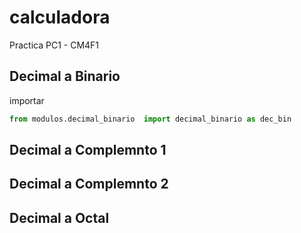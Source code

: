 # calculadora
Practica PC1 - CM4F1
## Decimal a Binario
importar 
```python
from modulos.decimal_binario  import decimal_binario as dec_bin
```
## Decimal a Complemnto 1
## Decimal a Complemnto 2
## Decimal a Octal
